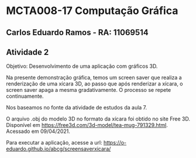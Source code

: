 # MCTA008-17 Computação Gráfica
## Carlos Eduardo Ramos -  RA: 11069514
## Atividade 2

Objetivo: Desenvolvimento de uma aplicação com gráficos 3D.


Na presente demonstração gráfica, temos um screen saver que realiza a renderização de uma xícara 3D, ao passo que após renderizar a xícara, o screen saver apaga a mesma gradativamente. O processo se repete continuamente.

Nos baseamos no fonte da atividade de estudos da aula 7.

O arquivo .obj do modelo 3D no formato da xícara foi obtido no site Free 3D. Disponível em <https://free3d.com/3d-model/tea-mug-791329.html>. Acessado em 09/04/2021. 

Para executar a aplicação, acesse a url: https://o-eduardo.github.io/abcg/screensaverxicara/
